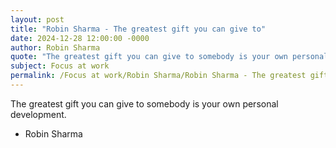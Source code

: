 ```yaml
---
layout: post
title: "Robin Sharma - The greatest gift you can give to"
date: 2024-12-28 12:00:00 -0000
author: Robin Sharma
quote: "The greatest gift you can give to somebody is your own personal development."
subject: Focus at work
permalink: /Focus at work/Robin Sharma/Robin Sharma - The greatest gift you can give to
---
```


The greatest gift you can give to somebody is your own personal development.

- Robin Sharma
